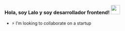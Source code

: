 ### Hola, soy Lalo y soy desarrollador frontend! <img src="https://raw.githubusercontent.com/aemmadi/aemmadi/master/wave.gif" width="30px">

- ⚡ I’m looking to collaborate on a startup 
<!--
**eduardoGao/eduardoGao** is a ✨ _special_ ✨ repository because its `README.md` (this file) appears on your GitHub profile.

Here are some ideas to get you started:

- 🔭 I’m currently working on ...
- 🌱 I’m currently learning ...
- 👯 I’m looking to collaborate on ...
- 🤔 I’m looking for help with ...
- 💬 Ask me about ...
- 📫 How to reach me: ...
- 😄 Pronouns: ...
- ⚡ Fun fact: ...
-->
